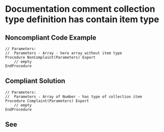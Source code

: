 # Documentation comment collection type definition has contain item type

## Noncompliant Code Example

```bsl
// Parameters:
//  Parameters - Array - here array without item type
Procedure NonComplaint(Parameters) Export
	// empty
EndProcedure

```

## Compliant Solution

```bsl
// Parameters:
//  Parameters - Array of Number - has type of collection item
Procedure Complaint(Parameters) Export
	// empty
EndProcedure

```

## See

